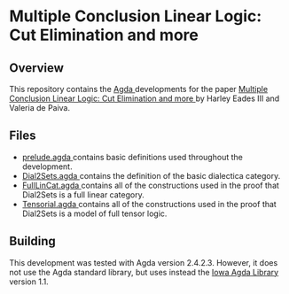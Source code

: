 # Multiple Conclusion Linear Logic: Cut Elimination and more

## Overview

This repository contains the [ Agda ](http://wiki.portal.chalmers.se/agda/) developments for the paper
[ Multiple Conclusion Linear Logic: Cut Elimination and more ](http://metatheorem.org/papers/FILL-report.pdf)
by Harley Eades III and Valeria de Paiva.

## Files

- [ prelude.agda ]( prelude.agda ) contains basic definitions used throughout the development.
- [ Dial2Sets.agda ]( Dial2Sets.agda ) contains the definition of the basic dialectica category.
- [ FullLinCat.agda ]( FullLinCat.agda ) contains all of the constructions used in the proof that Dial2Sets is a full linear category.
- [ Tensorial.agda ]( Tensorial.agda ) contains all of the constructions used in the proof that Dial2Sets is a model of full tensor logic.

## Building

This development was tested with Agda version 2.4.2.3.  However, it
does not use the Agda standard library, but uses instead the [ Iowa Agda
Library ](  https://svn.divms.uiowa.edu/repos/clc/projects/agda/ial-releases/1.1 ) version 1.1.